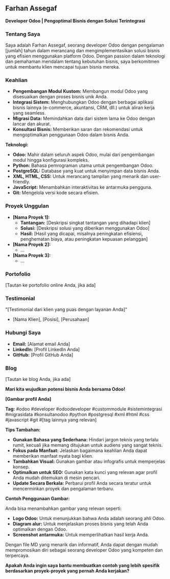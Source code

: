 ## **Farhan Assegaf**

**Developer Odoo | Pengoptimal Bisnis dengan Solusi Terintegrasi**

### **Tentang Saya**

Saya adalah Farhan Assegaf, seorang developer Odoo dengan pengalaman [jumlah] tahun dalam merancang dan mengimplementasikan solusi bisnis yang efisien menggunakan platform Odoo. Dengan passion dalam teknologi dan pemahaman mendalam tentang kebutuhan bisnis, saya berkomitmen untuk membantu klien mencapai tujuan bisnis mereka.

### **Keahlian**

* **Pengembangan Modul Kustom:** Membangun modul Odoo yang disesuaikan dengan proses bisnis unik Anda.
* **Integrasi Sistem:** Menghubungkan Odoo dengan berbagai aplikasi bisnis lainnya (e-commerce, akuntansi, CRM, dll.) untuk aliran kerja yang seamless.
* **Migrasi Data:** Memindahkan data dari sistem lama ke Odoo dengan lancar dan akurat.
* **Konsultasi Bisnis:** Memberikan saran dan rekomendasi untuk mengoptimalkan penggunaan Odoo dalam bisnis Anda.

**Teknologi:**

* **Odoo:** Mahir dalam seluruh aspek Odoo, mulai dari pengembangan modul hingga konfigurasi kompleks.
* **Python:** Bahasa pemrograman utama untuk pengembangan Odoo.
* **PostgreSQL:** Database yang kuat untuk menyimpan data bisnis Anda.
* **XML, HTML, CSS:** Untuk merancang tampilan yang menarik dan user-friendly.
* **JavaScript:** Menambahkan interaktivitas ke antarmuka pengguna.
* **Git:** Mengelola versi kode secara efisien.

### **Proyek Unggulan**

* **[Nama Proyek 1]:**
    * **Tantangan:** [Deskripsi singkat tantangan yang dihadapi klien]
    * **Solusi:** [Deskripsi solusi yang diberikan menggunakan Odoo]
    * **Hasil:** [Hasil yang dicapai, misalnya peningkatan efisiensi, penghematan biaya, atau peningkatan kepuasan pelanggan]
* **[Nama Proyek 2]:**
    * ...
* **[Nama Proyek 3]:**
    * ...

### **Portofolio**
[Tautan ke portofolio online Anda, jika ada]

### **Testimonial**
"[Testimonial dari klien yang puas dengan layanan Anda]"
* [Nama Klien], [Posisi], [Perusahaan]

### **Hubungi Saya**
* **Email:** [Alamat email Anda]
* **LinkedIn:** [Profil LinkedIn Anda]
* **GitHub:** [Profil GitHub Anda]

### **Blog**
[Tautan ke blog Anda, jika ada]

**Mari kita wujudkan potensi bisnis Anda bersama Odoo!**

**[Gambar profil Anda]**

**Tag:** #odoo #developer #odoodeveloper #custommodule #sistemintegrasi #migrasidata #konsultanodoo #python #postgresql #xml #html #css #javascript #git #[tag lainnya yang relevan]

**Tips Tambahan:**

* **Gunakan Bahasa yang Sederhana:** Hindari jargon teknis yang terlalu rumit, kecuali jika memang ditujukan untuk audiens yang sangat teknis.
* **Fokus pada Manfaat:** Jelaskan bagaimana keahlian Anda dapat memberikan manfaat nyata bagi klien.
* **Tambahkan Visual:** Gunakan gambar atau infografis untuk memperjelas konsep.
* **Optimalkan untuk SEO:** Gunakan kata kunci yang relevan agar profil Anda mudah ditemukan di mesin pencari.
* **Update Secara Berkala:** Perbarui profil Anda secara teratur untuk mencerminkan proyek dan pengalaman terbaru.

**Contoh Penggunaan Gambar:**

Anda bisa menambahkan gambar yang relevan seperti:
* **Logo Odoo:** Untuk menunjukkan bahwa Anda adalah seorang ahli Odoo.
* **Diagram alur:** Untuk menjelaskan proses bisnis yang telah Anda optimalkan dengan Odoo.
* **Screenshot antarmuka:** Untuk memperlihatkan hasil kerja Anda.

Dengan file MD yang menarik dan informatif, Anda dapat dengan mudah mempromosikan diri sebagai seorang developer Odoo yang kompeten dan terpercaya. 

**Apakah Anda ingin saya bantu membuatkan contoh yang lebih spesifik berdasarkan proyek-proyek yang pernah Anda kerjakan?**
